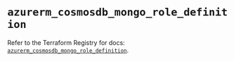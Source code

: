 # `azurerm_cosmosdb_mongo_role_definition`

Refer to the Terraform Registry for docs: [`azurerm_cosmosdb_mongo_role_definition`](https://registry.terraform.io/providers/hashicorp/azurerm/4.36.0/docs/resources/cosmosdb_mongo_role_definition).

